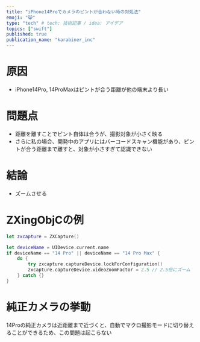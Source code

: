 ```yaml
---
title: "iPhone14Proでカメラのピントが合わない時の対処法"
emoji: "😸"
type: "tech" # tech: 技術記事 / idea: アイデア
topics: ["swift"]
published: true
publication_name: "karabiner_inc"
---
```


# 原因
- iPhone14Pro, 14ProMaxはピントが合う距離が他の端末より長い

# 問題点
- 距離を離すことでピント自体は合うが、撮影対象が小さく映る
- さらに私の場合、開発中のアプリにはバーコードスキャン機能があり、ピントが合う距離まで離すと、対象が小さすぎて認識できない

# 結論
- ズームさせる

# ZXingObjCの例
```swift
let zxcapture = ZXCapture()

let deviceName = UIDevice.current.name
if deviceName == "14 Pro" || deviceName == "14 Pro Max" {
    do {
        try zxcapture.captureDevice.lockForConfiguration()
        zxcapture.captureDevice.videoZoomFactor = 2.5 // 2.5倍にズーム
    } catch {}
}
```

# 純正カメラの挙動
14Proの純正カメラは近距離まで近づくと、自動でマクロ撮影モードに切り替えることができるため、この問題は起こらない